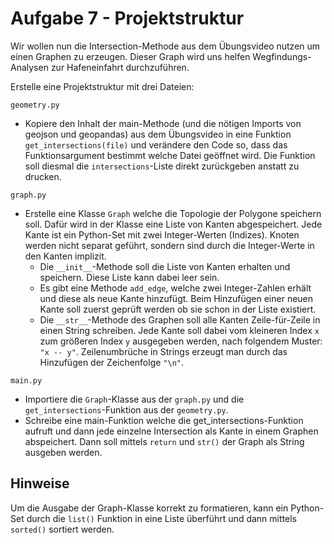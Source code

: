 # Aufgabe 7 - Projektstruktur  

Wir wollen nun die Intersection-Methode aus dem Übungsvideo nutzen um einen Graphen zu erzeugen. Dieser Graph wird uns helfen Wegfindungs-Analysen zur Hafeneinfahrt durchzuführen. 

Erstelle eine Projektstruktur mit drei Dateien:

``geometry.py``
- Kopiere den Inhalt der main-Methode (und die nötigen Imports von geojson und geopandas) aus dem Übungsvideo in eine Funktion ```get_intersections(file)``` und verändere den Code so, dass das Funktionsargument bestimmt welche Datei geöffnet wird. Die Funktion soll diesmal die ``intersections``-Liste direkt zurückgeben anstatt zu drucken.

``graph.py``
- Erstelle eine Klasse ```Graph``` welche die Topologie der Polygone speichern soll. Dafür wird in der Klasse eine Liste von Kanten abgespeichert. Jede Kante ist ein Python-Set mit zwei Integer-Werten (Indizes). Knoten werden nicht separat geführt, sondern sind durch die Integer-Werte in den Kanten implizit.
  - Die ``__init__``-Methode soll die Liste von Kanten erhalten und speichern. Diese Liste kann dabei leer sein.
  - Es gibt eine Methode ``add_edge``, welche zwei Integer-Zahlen erhält und diese als neue Kante hinzufügt. Beim Hinzufügen einer neuen Kante soll zuerst geprüft werden ob sie schon in der Liste existiert.
  - Die ``__str__``-Methode des Graphen soll alle Kanten Zeile-für-Zeile in einen String schreiben. Jede Kante soll dabei vom kleineren Index ``x`` zum größeren Index ``y`` ausgegeben werden, nach folgendem Muster: ``"x -- y"``. Zeilenumbrüche in Strings erzeugt man durch das Hinzufügen der Zeichenfolge ``"\n"``.

``main.py``
- Importiere die ``Graph``-Klasse aus der ``graph.py`` und die ``get_intersections``-Funktion aus der ``geometry.py``.
- Schreibe eine main-Funktion welche die get_intersections-Funktion aufruft und dann jede einzelne Intersection als Kante in einem Graphen abspeichert. Dann soll mittels ```return``` und ``str()`` der Graph als String ausgeben werden.

## Hinweise

Um die Ausgabe der Graph-Klasse korrekt zu formatieren, kann ein Python-Set durch die ``list()`` Funktion in eine Liste überführt und dann mittels ``sorted()`` sortiert werden.